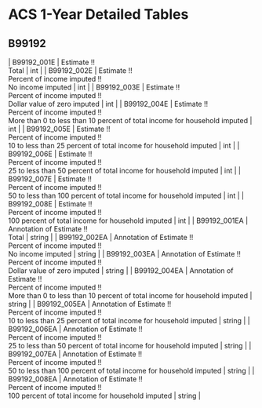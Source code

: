 # ACS 1-Year Detailed Tables

## B99192

| B99192_001E | Estimate !!<br>Total | int |
| B99192_002E | Estimate !!<br>Percent of income imputed !!<br>No income imputed | int |
| B99192_003E | Estimate !!<br>Percent of income imputed !!<br>Dollar value of zero imputed | int |
| B99192_004E | Estimate !!<br>Percent of income imputed !!<br>More than 0 to less than 10 percent of total income for household imputed | int |
| B99192_005E | Estimate !!<br>Percent of income imputed !!<br>10 to less than 25 percent of total income for household imputed | int |
| B99192_006E | Estimate !!<br>Percent of income imputed !!<br>25 to less than 50 percent of total income for household imputed | int |
| B99192_007E | Estimate !!<br>Percent of income imputed !!<br>50 to less than 100 percent of total income for household imputed | int |
| B99192_008E | Estimate !!<br>Percent of income imputed !!<br>100 percent of total income for household imputed | int |
| B99192_001EA | Annotation of Estimate !!<br>Total | string |
| B99192_002EA | Annotation of Estimate !!<br>Percent of income imputed !!<br>No income imputed | string |
| B99192_003EA | Annotation of Estimate !!<br>Percent of income imputed !!<br>Dollar value of zero imputed | string |
| B99192_004EA | Annotation of Estimate !!<br>Percent of income imputed !!<br>More than 0 to less than 10 percent of total income for household imputed | string |
| B99192_005EA | Annotation of Estimate !!<br>Percent of income imputed !!<br>10 to less than 25 percent of total income for household imputed | string |
| B99192_006EA | Annotation of Estimate !!<br>Percent of income imputed !!<br>25 to less than 50 percent of total income for household imputed | string |
| B99192_007EA | Annotation of Estimate !!<br>Percent of income imputed !!<br>50 to less than 100 percent of total income for household imputed | string |
| B99192_008EA | Annotation of Estimate !!<br>Percent of income imputed !!<br>100 percent of total income for household imputed | string |

